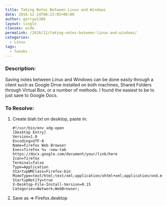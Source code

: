 ```yaml
---
title: Taking Notes Between Linux and Windows
date: 2016-12-24T08:23:03+00:00
author: gerryw1389
layout: single
classes: wide
permalink: /2016/12/taking-notes-between-linux-and-windows/
categories:
  - Linux
tags:
  - Tweaks
---
```

<!--more-->

### Description:

Saving notes between Linux and Windows can be done easily through a client such as Google Drive installed on both machines, Shared Folders through Virtual Box, or a number of methods. I found the easiest to be to just save to Google Docs.

### To Resolve:

1. Create blah.txt on desktop, paste in: 

   ```shell
   #!/usr/bin/env xdg-open
   [Desktop Entry]  
   Version=1.0  
   Encoding=UTF-8  
   Name=Firefox Web Browser  
   Exec=firefox %u -new-tab https://docs.google.com/document/your/link/here  
   Icon=firefox  
   Terminal=false  
   Type=Application  
   StartupWMClass=Firefox-bin  
   MimeType=text/html;text/xml;application/xhtml+xml;application/vnd.mozilla.xul+xml;text/mml;  
   StartupNotify=true  
   X-Desktop-File-Install-Version=0.15  
   Categories=Network;WebBrowser;
   ```


1. Save as => Firefox.desktop